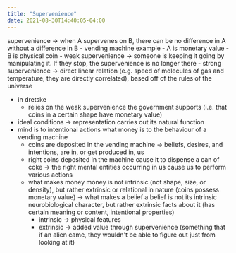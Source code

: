 ```yaml
---
title: "Supervenience"
date: 2021-08-30T14:40:05-04:00
---
```


supervenience → when A supervenes on B, there can be no difference in A without a difference in B
	-   vending machine example
	-   A is monetary value
	-   B is physical coin
	-   weak supervenience → someone is keeping it going by manipulating it. If they stop, the supervenience is no longer there
	-   strong supervenience → direct linear relation (e.g. speed of molecules of gas and temperature, they are directly correlated), based off of the rules of the universe
-   in dretske
	-   relies on the weak supervenience the government supports (i.e. that coins in a certain shape have monetary value)
-   ideal conditions → representation carries out its natural function
-   mind is to intentional actions what money is to the behaviour of a vending machine
    -   coins are deposited in the vending machine → beliefs, desires, and intentions, are in, or get produced in, us
    -   right coins deposited in the machine cause it to dispense a can of coke → the right mental entities occurring in us cause us to perform various actions
    -   what makes money money is not intrinsic (not shape, size, or density), but rather extrinsic or relational in nature (coins possess monetary value) → what makes a belief a belief is not its intrinsic neurobiological character, but rather extrinsic facts about it (has certain meaning or content, intentional properties)
        -   intrinsic → physical features
        -   extrinsic → added value through supervenience (something that if an alien came, they wouldn't be able to figure out just from looking at it)